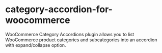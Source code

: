 # category-accordion-for-woocommerce
WooCommerce Category Accordions plugin allows you to list WooCommerce product categories and subcategories into an accordion with expand/collapse option.
